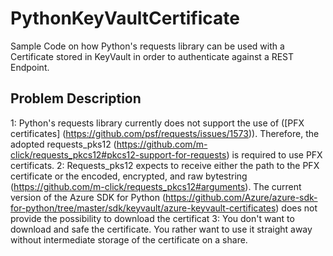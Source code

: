 # PythonKeyVaultCertificate
Sample Code on how Python's requests library can be used with a Certificate stored in KeyVault in order to authenticate against a REST Endpoint.

## Problem Description
1: Python's requests library currently does not support the use of ([PFX certificates] (https://github.com/psf/requests/issues/1573)). Therefore, the adopted requests_pks12 (https://github.com/m-click/requests_pkcs12#pkcs12-support-for-requests) is required to use PFX certificats. 
2: Requests_pks12 expects to receive either the path to the PFX certificate or the encoded, encrypted, and raw bytestring (https://github.com/m-click/requests_pkcs12#arguments). The current version of the Azure SDK for Python (https://github.com/Azure/azure-sdk-for-python/tree/master/sdk/keyvault/azure-keyvault-certificates) does not provide the possibility to download the certificat
3: You don't want to download and safe the certificate. You rather want to use it straight away without intermediate storage of the certificate on a share.

